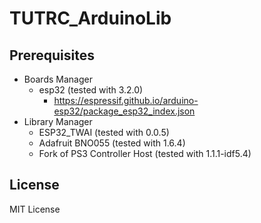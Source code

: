 # TUTRC_ArduinoLib

## Prerequisites

- Boards Manager
  - esp32 (tested with 3.2.0)
    - https://espressif.github.io/arduino-esp32/package_esp32_index.json
- Library Manager
  - ESP32_TWAI (tested with 0.0.5)
  - Adafruit BNO055 (tested with 1.6.4)
  - Fork of PS3 Controller Host (tested with 1.1.1-idf5.4)

## License

MIT License
